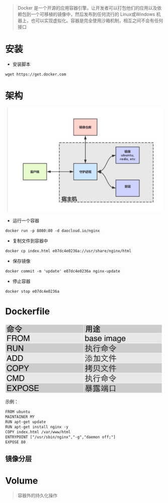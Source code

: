 > Docker 是一个开源的应用容器引擎，让开发者可以打包他们的应用以及依赖包到一个可移植的镜像中，然后发布到任何流行的 Linux或Windows 机器上，也可以实现虚拟化。容器是完全使用沙箱机制，相互之间不会有任何接口

# 安装

- 安装脚本

```shell
wget https://get.docker.com
```

# 架构

![批注 2019-07-25 150512](/assets/批注%202019-07-25%20150512.png)

- 运行一个容器

```shell
docker run -p 8080:80 -d daocloud.io/nginx
```

- 复制文件到容器中

```shell
docker cp index.html e07dc4e0236a://usr/share/nginx/html
```

- 保存镜像

```shell
docker commit -m 'update' e07dc4e0236a nginx-update
```

- 停止容器

```shell
docker stop e07dc4e0236a
```

# Dockerfile

![批注 2019-07-25 153841](/assets/批注%202019-07-25%20153841.png)

示例：

```docker
FROM ubuntu
MAINTAINER MY
RUN apt-get update
RUN apt-get install nginx -y
COPY index.html /var/www/html
ENTRYPOINT ["/usr/sbin/nginx","-g","daemon off;"]
EXPOSE 80
```

## 镜像分层

# Volume

> 容器外的持久化操作

